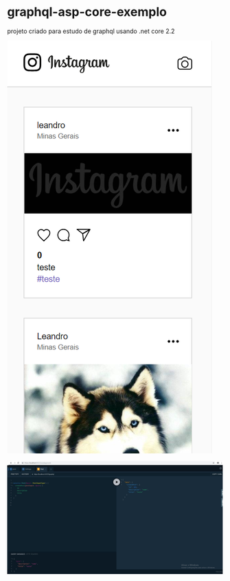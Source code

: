 # graphql-asp-core-exemplo
projeto criado para estudo de graphql usando  .net core 2.2

 

 
![alt text](https://github.com/leandro0404/asp-net-core-instagram-app-mongo/blob/master/docs/images/insta.png)


![alt text](https://github.com/leandro0404/graphql-asp-core-exemplo/blob/master/images/mutation_exemplo_criando_post.jpg)
